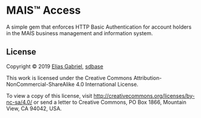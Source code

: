 # MAIS™ Access

A simple gem that enforces HTTP Basic Authentication for account holders in the MAIS business management and information system.

## License

Copyright © 2019 [Elias Gabriel](https://eliasfgabriel.com/), [sdbase](http://sdbase.com/)

This work is licensed under the Creative Commons Attribution-NonCommercial-ShareAlike 4.0 International License.

To view a copy of this license, visit http://creativecommons.org/licenses/by-nc-sa/4.0/ or send a letter to Creative Commons, PO Box 1866, Mountain View, CA 94042, USA.
